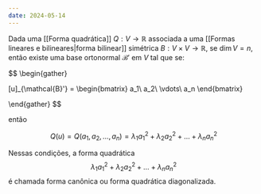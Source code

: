 ```yaml
---
date: 2024-05-14
---
```


Dada uma [[Forma quadrática]] $Q: V \to \mathbb{R}$ associada a uma [[Formas lineares e bilineares|forma bilinear]] simétrica $B: V \times V \to \mathbb{R}$, se $\dim V = n$, então existe uma base ortonormal $\mathcal{B}'$ em $V$ tal que se:

$$
\begin{gather}

  [u]_{\mathcal{B}'} =
  \begin{bmatrix}
    a_1\\
    a_2\\
    \vdots\\
    a_n
  \end{bmatrix}

\end{gather}
$$

então

$$Q(u) = Q(a_1, a_2, \dots, a_n) = \lambda_1 a_1^2 + \lambda_2 a_2^2 + \dots + \lambda_n a_n^2$$

Nessas condições, a forma quadrática $$\lambda_1 a_1^2 + \lambda_2 a_2^2 + \dots + \lambda_n a_n^2$$ é chamada forma canônica ou forma quadrática diagonalizada.
